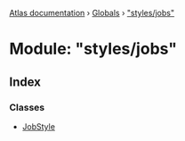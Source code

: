 [Atlas documentation](../README.md) › [Globals](../globals.md) › ["styles/jobs"](_styles_jobs_.md)

# Module: "styles/jobs"

## Index

### Classes

* [JobStyle](../classes/_styles_jobs_.jobstyle.md)

